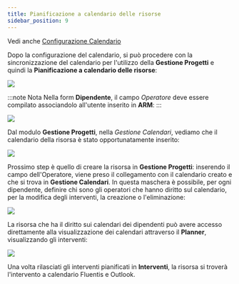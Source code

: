 ```yaml
---
title: Pianificazione a calendario delle risorse
sidebar_position: 9
---
```


Vedi anche [Configurazione Calendario](/docs/guide/status-bar/status-bar-intro) 

Dopo la configurazione del calendario, si può procedere con la sincronizzazione del calendario per l'utilizzo della **Gestione Progetti** e quindi la **Pianificazione a calendario delle risorse**:

![](/img/it-it/project-management/transverse-procedures/image01.png)

:::note Nota
Nella form **Dipendente**, il campo *Operatore* deve essere compilato associandolo all'utente inserito in **ARM**:
:::

![](/img/it-it/project-management/transverse-procedures/image02.png)

Dal modulo **Gestione Progetti**, nella *Gestione Calendari*, vediamo che il calendario della risorsa è stato opportunatamente inserito: 

![](/img/it-it/project-management/transverse-procedures/image03.png)

Prossimo step è quello di creare la risorsa in **Gestione Progetti**: inserendo il campo dell'Operatore, viene preso il collegamento con il calendario creato e che si trova in **Gestione Calendari**. In questa maschera è possibile, per ogni dipendente, definire chi sono gli operatori che hanno diritto sul calendario, per la modifica degli interventi, la creazione o l'eliminazione:

![](/img/it-it/project-management/transverse-procedures/image04.png)

La risorsa che ha il diritto sui calendari dei dipendenti può avere accesso direttamente alla visualizzazione dei calendari attraverso il **Planner**, visualizzando gli interventi:

![](/img/it-it/project-management/transverse-procedures/image05.png)

Una volta rilasciati gli interventi pianificati in **Interventi**, la risorsa si troverà l'intervento a calendario Fluentis e Outlook.






